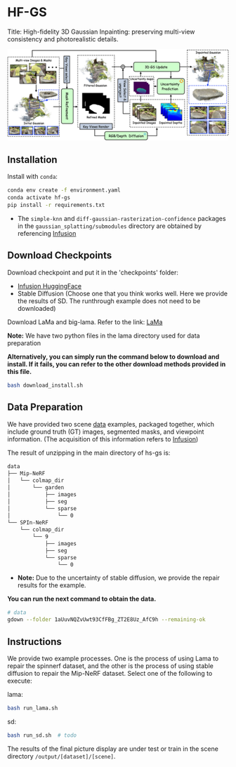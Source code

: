 # HF-GS

Title: High-fidelity 3D Gaussian Inpainting: preserving multi-view consistency and photorealistic details.

![Pipeline](assets/pipeline.jpg)
## Installation
Install with `conda`: 
```bash
conda env create -f environment.yaml
conda activate hf-gs
pip install -r requirements.txt
```
* The `simple-knn` and `diff-gaussian-rasterization-confidence` packages in the `gaussian_splatting/submodules` directory are obtained by referencing [Infusion](https://github.com/ali-vilab/Infusion)
## Download Checkpoints
Download checkpoint and put it in the 'checkpoints' folder: 
* [Infusion HuggingFace](https://huggingface.co/Johanan0528/Infusion/tree/main)
* Stable Diffusion (Choose one that you think works well. Here we provide the results of SD. The runthrough example does not need to be downloaded)

Download LaMa and big-lama. Refer to the link: [LaMa](https://github.com/advimman/lama)

**Note:** We have two python files in the lama directory used for data preparation

**Alternatively, you can simply run the command below to download and install. If it fails, you can refer to the other download methods provided in this file.**
```bash
bash download_install.sh
```

## Data Preparation

We have provided two scene [data](https://drive.google.com/drive/folders/1aUuvNQZvUwt93CfFBg_ZT2E8Uz_AfC9h?usp=drive_link) examples, packaged together, which include ground truth (GT) images, segmented masks, and viewpoint information. (The acquisition of this information refers to [Infusion](https://github.com/ali-vilab/Infusion))

The result of unzipping in the main directory of hs-gs is: 

```text
data
├── Mip-NeRF
│   └── colmap_dir
│       └── garden
│           ├── images
│           ├── seg
│           └── sparse
│               └── 0
└── SPIn-NeRF
    └── colmap_dir
        └── 9
            ├── images
            ├── seg
            └── sparse
                └── 0
```

- **Note:** Due to the uncertainty of stable diffusion, we provide the repair results for the example.

**You can run the next command to obtain the data.**
```bash
# data
gdown --folder 1aUuvNQZvUwt93CfFBg_ZT2E8Uz_AfC9h --remaining-ok

```

## Instructions

We provide two example processes. One is the process of using Lama to repair the spinnerf dataset, and the other is the process of using stable diffusion to repair the Mip-NeRF dataset. Select one of the following to execute:

lama:

```bash
bash run_lama.sh
```

sd:

```bash
bash run_sd.sh  # todo
```

The results of the final picture display are under test or train in the scene directory `/output/[dataset]/[scene]`.

